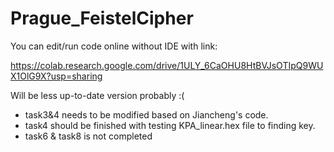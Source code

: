 # Prague_FeistelCipher

You can edit/run code online without IDE with link:

https://colab.research.google.com/drive/1ULY_6CaOHU8HtBVJsOTIpQ9WUX1OlG9X?usp=sharing

Will be less up-to-date version probably :(


- task3&4 needs to be modified based on Jiancheng's code.
- task4 should be finished with testing KPA_linear.hex file to finding key.
- task6 & task8 is not completed
